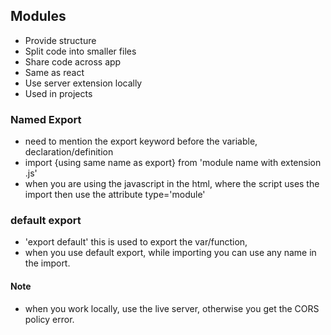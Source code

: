 ## Modules

- Provide structure
- Split code into smaller files
- Share code across app
- Same as react
- Use server extension locally
- Used in projects

### Named Export

- need to mention the export keyword before the variable, declaration/definition
- import {using same name as export} from 'module name with extension .js'
- when you are using the javascript in the html, where the script uses the import then use the attribute type='module'

### default export
- 'export default' this is used to export the var/function,
- when you use default export, while importing you can use any name in the import.


#### Note
- when you work locally, use the live server, otherwise you get the CORS policy error.